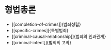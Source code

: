 # 형법총론

* [[completion-of-crimes]]{범죄성립}
* [[specific-crimes]]{특별범죄}
* [[criminal-causal-relationship]]{범죄의 인과관계}
* [[criminal-intent]]{범죄의 고의}
